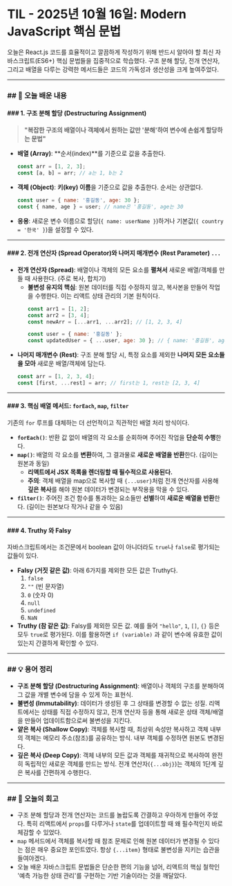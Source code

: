 # TIL - 2025년 10월 16일: Modern JavaScript 핵심 문법

오늘은 React.js 코드를 효율적이고 깔끔하게 작성하기 위해 반드시 알아야 할 최신 자바스크립트(ES6+) 핵심 문법들을 집중적으로 학습했다. 구조 분해 할당, 전개 연산자, 그리고 배열을 다루는 강력한 메서드들은 코드의 가독성과 생산성을 크게 높여주었다.

---

### ## 🚀 오늘 배운 내용

#### ### 1. 구조 분해 할당 (Destructuring Assignment)

> **"복잡한 구조의 배열이나 객체에서 원하는 값만 '분해'하여 변수에 손쉽게 할당하는 문법"**

-   **배열 (Array)**: **순서(index)**를 기준으로 값을 추출한다.
    ```javascript
    const arr = [1, 2, 3];
    const [a, b] = arr; // a는 1, b는 2
    ```
-   **객체 (Object)**: **키(key) 이름**을 기준으로 값을 추출한다. 순서는 상관없다.
    ```javascript
    const user = { name: '홍길동', age: 30 };
    const { name, age } = user; // name은 '홍길동', age는 30
    ```
-   **응용**: 새로운 변수 이름으로 할당(`{ name: userName }`)하거나 기본값(`{ country = '한국' }`)을 설정할 수 있다.

---

#### ### 2. 전개 연산자 (Spread Operator)와 나머지 매개변수 (Rest Parameter) `...`

-   **전개 연산자 (Spread)**: 배열이나 객체의 모든 요소를 **펼쳐서** 새로운 배열/객체를 만들 때 사용한다. (주로 복사, 합치기)
    -   **불변성 유지의 핵심**: 원본 데이터를 직접 수정하지 않고, 복사본을 만들어 작업을 수행한다. 이는 리액트 상태 관리의 기본 원칙이다.
        ```javascript
        const arr1 = [1, 2];
        const arr2 = [3, 4];
        const newArr = [...arr1, ...arr2]; // [1, 2, 3, 4]

        const user = { name: '홍길동' };
        const updatedUser = { ...user, age: 30 }; // { name: '홍길동', age: 30 }
        ```
-   **나머지 매개변수 (Rest)**: 구조 분해 할당 시, 특정 요소를 제외한 **나머지 모든 요소들을 모아** 새로운 배열/객체에 담는다.
    ```javascript
    const arr = [1, 2, 3, 4];
    const [first, ...rest] = arr; // first는 1, rest는 [2, 3, 4]
    ```

---

#### ### 3. 핵심 배열 메서드: `forEach`, `map`, `filter`

기존의 `for` 루프를 대체하는 더 선언적이고 직관적인 배열 처리 방식이다.

-   **`forEach()`**: 반환 값 없이 배열의 각 요소를 순회하며 주어진 작업을 **단순히 수행**한다.
-   **`map()`**: 배열의 각 요소를 **변환**하여, 그 결과물로 **새로운 배열을 반환**한다. (길이는 원본과 동일)
    -   **리액트에서 JSX 목록을 렌더링할 때 필수적으로 사용된다.**
    -   **주의**: 객체 배열을 map으로 복사할 때 `{...user}`처럼 전개 연산자를 사용해 **깊은 복사**를 해야 원본 데이터가 변경되는 부작용을 막을 수 있다.
-   **`filter()`**: 주어진 조건 함수를 통과하는 요소들만 **선별**하여 **새로운 배열을 반환**한다. (길이는 원본보다 작거나 같을 수 있음)

---

#### ### 4. Truthy 와 Falsy

자바스크립트에서는 조건문에서 boolean 값이 아니더라도 `true`나 `false`로 평가되는 값들이 있다.

-   **Falsy (거짓 같은 값)**: 아래 6가지를 제외한 모든 값은 Truthy다.
    1.  `false`
    2.  `""` (빈 문자열)
    3.  `0` (숫자 0)
    4.  `null`
    5.  `undefined`
    6.  `NaN`
-   **Truthy (참 같은 값)**: Falsy를 제외한 모든 값. 예를 들어 ` "hello" `, ` 1 `, ` [] `, ` {} ` 등은 모두 `true`로 평가된다. 이를 활용하면 `if (variable)` 과 같이 변수에 유효한 값이 있는지 간결하게 확인할 수 있다.

---

### ## 💡 용어 정리

-   **구조 분해 할당 (Destructuring Assignment)**: 배열이나 객체의 구조를 분해하여 그 값을 개별 변수에 담을 수 있게 하는 표현식.
-   **불변성 (Immutability)**: 데이터가 생성된 후 그 상태를 변경할 수 없는 성질. 리액트에서는 상태를 직접 수정하지 않고, 전개 연산자 등을 통해 새로운 상태 객체/배열을 만들어 업데이트함으로써 불변성을 지킨다.
-   **얕은 복사 (Shallow Copy)**: 객체를 복사할 때, 최상위 속성만 복사하고 객체 내부의 객체는 메모리 주소(참조)를 공유하는 방식. 내부 객체를 수정하면 원본도 변경된다.
-   **깊은 복사 (Deep Copy)**: 객체 내부의 모든 값과 객체를 재귀적으로 복사하여 완전히 독립적인 새로운 객체를 만드는 방식. 전개 연산자(`{...obj}`)는 객체의 1단계 깊은 복사를 간편하게 수행한다.

---

### ## 💬 오늘의 회고

-   구조 분해 할당과 전개 연산자는 코드를 놀랍도록 간결하고 우아하게 만들어 주었다. 특히 리액트에서 `props`를 다루거나 `state`를 업데이트할 때 왜 필수적인지 바로 체감할 수 있었다.
-   `map` 메서드에서 객체를 복사할 때 참조 문제로 인해 원본 데이터가 변경될 수 있다는 점은 매우 중요한 포인트였다. 항상 `{...item}` 형태로 불변성을 지키는 습관을 들여야겠다.
-   오늘 배운 자바스크립트 문법들은 단순한 편의 기능을 넘어, 리액트의 핵심 철학인 '예측 가능한 상태 관리'를 구현하는 기반 기술이라는 것을 깨달았다.
